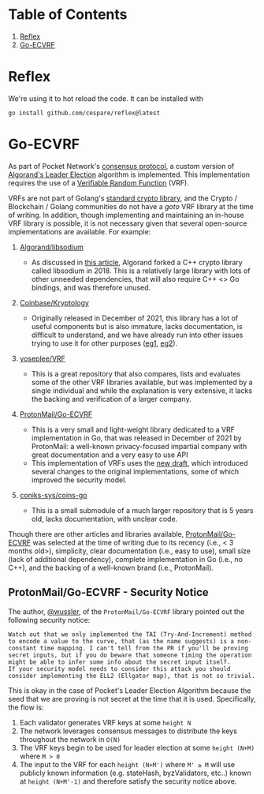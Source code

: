 # Table of Contents

1. [Reflex](#reflex)
2. [Go-ECVRF](#go-ecvrf)

# Reflex

We're using it to hot reload the code. It can be installed with

`go install github.com/cespare/reflex@latest`

# Go-ECVRF

As part of Pocket Network's [consensus protocol](https://github.com/pokt-network/pocket-network-protocol/tree/main/consensus), a custom version of [Algorand's Leader Election](https://algorandcom.cdn.prismic.io/algorandcom%2Fa26acb80-b80c-46ff-a1ab-a8121f74f3a3_p51-gilad.pdf) algorithm is implemented. This implementation requires the use of a [Verifiable Random Function](https://en.wikipedia.org/wiki/Verifiable_random_function) (VRF).

VRFs are not part of Golang's [standard crypto library](https://pkg.go.dev/crypto), and the Crypto / Blockchain / Golang communities do not have a _goto_ VRF library at the time of writing. In addition, though implementing and maintaining an in-house VRF library is possible, it is not necessary given that several open-source implementations are available. For example:

1. [Algorand/libsodium](https://github.com/algorand/libsodium/tree/draft-irtf-cfrg-vrf-03)
   - As discussed in [this article](https://medium.com/algorand/algorand-releases-first-open-source-code-of-verifiable-random-function-93c2960abd61), Algorand forked a C++ crypto library called libsodium in 2018. This is a relatively large library with lots of other unneeded dependencies, that will also require C++ <> Go bindings, and was therefore unused.
2. [Coinbase/Kryptology](https://github.com/coinbase/kryptology/tree/master/pkg/verenc)
   - Originally released in December of 2021, this library has a lot of useful components but is also immature, lacks documentation, is difficult to understand, and we have already run into other issues trying to use it for other purposes ([eg1](https://github.com/coinbase/kryptology/issues/30), [eg2](https://github.com/coinbase/kryptology/issues/40)).
3. [yoseplee/VRF](https://github.com/yoseplee/vrf)
   - This is a great repository that also compares, lists and evaluates some of the other VRF libraries available, but was implemented by a single individual and while the explanation is very extensive, it lacks the backing and verification of a larger company.
4. [ProtonMail/Go-ECVRF](https://github.com/ProtonMail/go-ecvrf)

   - This is a very small and light-weight library dedicated to a VRF implementation in Go, that was released in December of 2021 by ProtonMail: a well-known privacy-focused impartial company with
     great documentation and a very easy to use API
   - This implementation of VRFs uses the [new draft](https://datatracker.ietf.org/doc/draft-irtf-cfrg-vrf/), which introduced several changes to the original implementations, some of which improved the security model.

5. [coniks-sys/coins-go](https://github.com/coniks-sys/coniks-go/tree/master/crypto/vrf)
   - This is a small submodule of a much larger repository that is 5 years old, lacks documentation,
     with unclear code.

Though there are other articles and libraries available, [ProtonMail/Go-ECVRF](https://github.com/ProtonMail/go-ecvrf) was selected at the time of writing due to its recency (i.e., < 3 months old>), simplicity, clear documentation (i.e., easy to use), small size (lack of additional dependency), complete implementation in Go (i.e., no C++), and the backing of a well-known brand (i.e., ProtonMail).

## ProtonMail/Go-ECVRF - Security Notice

The author, [@wussler](https://github.com/wussler), of the `ProtonMail/Go-ECVRF` library pointed out the following security notice:

```
Watch out that we only implemented the TAI (Try-And-Increment) method to encode a value to the curve, that (as the name suggests) is a non-constant time mapping. I can't tell from the PR if you'll be proving secret inputs, but if you do beware that someone timing the operation might be able to infer some info about the secret input itself.
If your security model needs to consider this attack you should consider implementing the ELL2 (Ellgator map), that is not so trivial.
```

This is okay in the case of Pocket's Leader Election Algorithm because the seed that we are proving is not secret at the time that it is used. Specifically, the flow is:

1. Each validator generates VRF keys at some `height N`
2. The network leverages consensus messages to distribute the keys throughout the network in `O(N)`
3. The VRF keys begin to be used for leader election at some `height (N+M)` where `M > 0`
4. The input to the VRF for each `height (N+M')` where `M' ≥ M` will use publicly known information (e.g. stateHash, byzValidators, etc..) known at `height (N+M'-1)` and therefore satisfy the security notice above.

<!-- GITHUB_WIKI: guides/dependencies/readme -->
